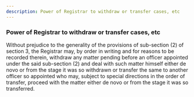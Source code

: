 ```yaml
---
description: Power of Registrar to withdraw or transfer cases, etc
---
```


### Power of Registrar to withdraw or transfer cases, etc

Without prejudice to the generality of the provisions of sub-section (2) of section 3, the Registrar may, by order in writing and for reasons to be recorded therein, withdraw any matter pending before an officer appointed under the said sub-section (2) and deal with such matter himself either de novo or from the stage it was so withdrawn or transfer the same to another officer so appointed who may, subject to special directions in the order of transfer, proceed with the matter either de novo or from the stage it was so transferred.
